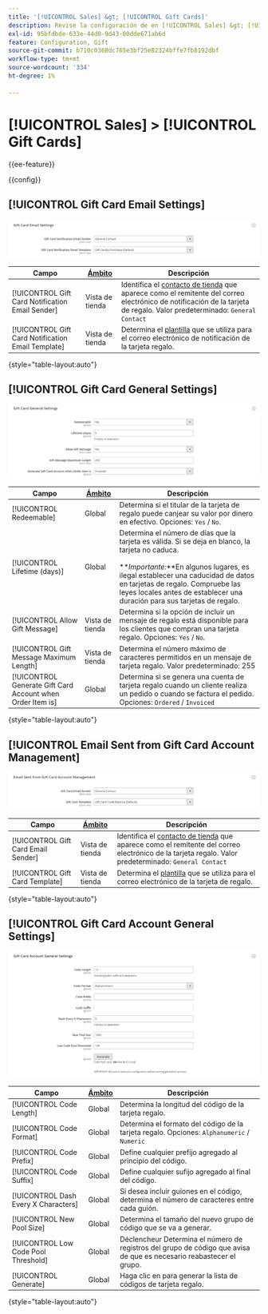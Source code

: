 ```yaml
---
title: '[!UICONTROL Sales] &gt; [!UICONTROL Gift Cards]'
description: Revise la configuración de en [!UICONTROL Sales] &gt; [!UICONTROL Gift Cards] de la administración de Commerce.
exl-id: 95bfdbde-633e-44d0-9d43-00dde671ab6d
feature: Configuration, Gift
source-git-commit: b710c0368dc765e3bf25e82324bffe7fb8192dbf
workflow-type: tm+mt
source-wordcount: '334'
ht-degree: 1%

---
```


# [!UICONTROL Sales] > [!UICONTROL Gift Cards]

{{ee-feature}}

{{config}}

## [!UICONTROL Gift Card Email Settings]

![Configuración de correo electrónico de tarjeta regalo](./assets/gift-cards-gift-card-email-settings.png)<!-- zoom -->

<!-- [Gift Card Email Settings](https://docs.magento.com/user-guide/catalog/product-gift-card-account-configuration.html) -->

| Campo | [Ámbito](../../getting-started/websites-stores-views.md#scope-settings) | Descripción |
|--- |--- |--- |
| [!UICONTROL Gift Card Notification Email Sender] | Vista de tienda | Identifica el [contacto de tienda](../../getting-started/store-details.md#store-email-addresses) que aparece como el remitente del correo electrónico de notificación de la tarjeta de regalo. Valor predeterminado: `General Contact` |
| [!UICONTROL Gift Card Notification Email Template] | Vista de tienda | Determina el [plantilla](../../systems/email-templates.md) que se utiliza para el correo electrónico de notificación de la tarjeta regalo. |

{style="table-layout:auto"}

## [!UICONTROL Gift Card General Settings]

![Configuración general de la tarjeta regalo](./assets/gift-cards-gift-card-general-settings.png)<!-- zoom -->

<!-- [Gift Card General Settings](https://docs.magento.com/user-guide/catalog/product-gift-card-account-configuration.html) -->

| Campo | [Ámbito](../../getting-started/websites-stores-views.md#scope-settings) | Descripción |
|--- |--- |--- |
| [!UICONTROL Redeemable] | Global | Determina si el titular de la tarjeta de regalo puede canjear su valor por dinero en efectivo. Opciones: `Yes` / `No`. |
| [!UICONTROL Lifetime (days)] | Global | Determina el número de días que la tarjeta es válida. Si se deja en blanco, la tarjeta no caduca. <br/><br/>**_Importante:_**En algunos lugares, es ilegal establecer una caducidad de datos en tarjetas de regalo. Compruebe las leyes locales antes de establecer una duración para sus tarjetas de regalo. |
| [!UICONTROL Allow Gift Message] | Vista de tienda | Determina si la opción de incluir un mensaje de regalo está disponible para los clientes que compran una tarjeta regalo. Opciones: `Yes` / `No`. |
| [!UICONTROL Gift Message Maximum Length] | Vista de tienda | Determina el número máximo de caracteres permitidos en un mensaje de tarjeta regalo. Valor predeterminado: 255 |
| [!UICONTROL Generate Gift Card Account when Order Item is] | Global | Determina si se genera una cuenta de tarjeta regalo cuando un cliente realiza un pedido o cuando se factura el pedido. Opciones: `Ordered` / `Invoiced` |

{style="table-layout:auto"}

## [!UICONTROL Email Sent from Gift Card Account Management]

![Correo electrónico enviado desde la administración de cuentas de tarjetas de regalo](./assets/gift-cards-email-sent-from-account.png)<!-- zoom -->

<!-- [Email Sent from Gift Card Account Management](https://docs.magento.com/user-guide/catalog/product-gift-card-account-configuration.html) -->

| Campo | [Ámbito](../../getting-started/websites-stores-views.md#scope-settings) | Descripción |
|--- |--- |--- |
| [!UICONTROL Gift Card Email Sender] | Vista de tienda | Identifica el [contacto de tienda](../../getting-started/store-details.md#store-email-addresses) que aparece como el remitente del correo electrónico de la tarjeta regalo. Valor predeterminado: `General Contact` |
| [!UICONTROL Gift Card Template] | Vista de tienda | Determina el [plantilla](../../systems/email-templates.md) que se utiliza para el correo electrónico de la tarjeta de regalo. |

{style="table-layout:auto"}

## [!UICONTROL Gift Card Account General Settings]

![Configuración general de la cuenta de tarjeta regalo](./assets/gift-cards-gift-card-account-general-settings.png)<!-- zoom -->

<!-- [Gift Card Account General Settings](https://docs.magento.com/user-guide/catalog/product-gift-card-account-configuration.html) -->

| Campo | [Ámbito](../../getting-started/websites-stores-views.md#scope-settings) | Descripción |
|--- |--- |--- |
| [!UICONTROL Code Length] | Global | Determina la longitud del código de la tarjeta regalo. |
| [!UICONTROL Code Format] | Global | Determina el formato del código de la tarjeta regalo. Opciones: `Alphanumeric` / `Numeric` |
| [!UICONTROL Code Prefix] | Global | Define cualquier prefijo agregado al principio del código. |
| [!UICONTROL Code Suffix] | Global | Define cualquier sufijo agregado al final del código. |
| [!UICONTROL Dash Every X Characters] | Global | Si desea incluir guiones en el código, determina el número de caracteres entre cada guión. |
| [!UICONTROL New Pool Size] | Global | Determina el tamaño del nuevo grupo de código que se va a generar. |
| [!UICONTROL Low Code Pool Threshold] | Global | Déclencheur Determina el número de registros del grupo de código que avisa de que es necesario reabastecer el grupo. |
| [!UICONTROL Generate] | Global | Haga clic en para generar la lista de códigos de tarjeta regalo. |

{style="table-layout:auto"}
